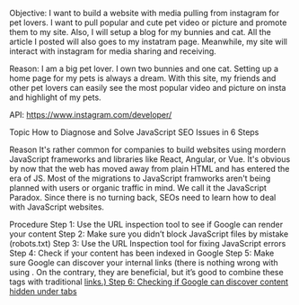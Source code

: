 Objective:
I want to build a website with media pulling from instagram for pet lovers.
I want to pull popular and cute pet video or picture and promote them to my site.
Also, I will setup a blog for my bunnies and cat. All the article I posted will also goes to my instatram page. Meanwhile, my site will interact with instagram for media sharing and receiving.

Reason:
I am a big pet lover. I own two bunnies and one cat. Setting up a home page for my pets is always a dream. With this site, my friends and other pet lovers can easily see the most popular video and picture on insta and highlight of my pets.

API:
https://www.instagram.com/developer/

Topic
How to Diagnose and Solve JavaScript SEO Issues in 6 Steps

Reason
It's rather common for companies to build websites using mordern JavaScript frameworks and libraries like React, Angular, or Vue. It's obvious by now that the web has moved away from plain HTML and has entered the era of JS. Most of the migrations to JavaScript framworks aren't being planned with users or organic traffic in mind. We call it the JavaScript Paradox. Since there is no turning back, SEOs need to learn how to deal with JavaScript websites.

Procedure
Step 1: Use the URL inspection tool to see if Google can render your content
Step 2: Make sure you didn’t block JavaScript files by mistake (robots.txt)
Step 3: Use the URL Inspection tool for fixing JavaScript errors
Step 4: Check if your content has been indexed in Google
Step 5: Make sure Google can discover your internal links (there is nothing wrong with using <link rel=”next”>. On the contrary, they are beneficial, but it’s good to combine these tags with traditional <a href> links.)
Step 6: Checking if Google can discover content hidden under tabs
